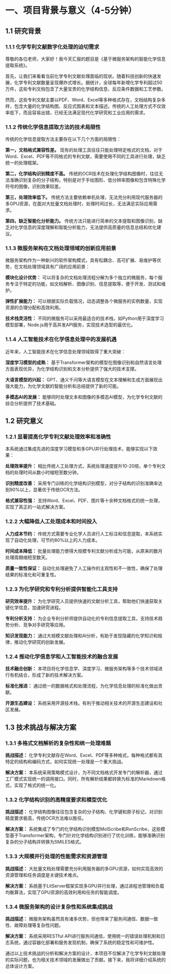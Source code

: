 # 一、项目背景与意义（4-5分钟）

## 1.1 研究背景

### 1.1.1 化学专利文献数字化处理的迫切需求

尊敬的各位老师，大家好！我今天汇报的题目是《基于微服务架构的智能化学信息提取系统》。

首先，让我们来看看当前化学专利文献处理面临的现状。随着科技创新的快速发展，化学专利文献数量呈现爆炸式增长。据统计，全球每年新增化学专利超过50万件，这些专利文档包含了大量宝贵的化学结构信息、反应条件数据和工艺参数。

然而，这些专利文献主要以PDF、Word、Excel等多种格式存在，文档结构复杂多样，包含大量的化学结构图、反应式图表和文本描述。传统的人工处理方式不仅效率低下，而且容易出错，已经无法满足现代化学研究和工业应用的需求。

### 1.1.2 传统化学信息提取方法的技术局限性

传统的化学信息提取方法主要存在以下几个方面的局限性：

**第一，文档格式兼容性差。** 现有的处理工具往往只能处理特定格式的文档，对于Word、Excel、PDF等不同格式的专利文献，需要使用不同的工具进行处理，缺乏统一的处理框架。

**第二，化学结构识别精度不高。** 传统的OCR技术在处理化学结构图像时，往往无法准确识别复杂的分子结构，特别是对于手绘图形、低分辨率图像和包含特殊化学符号的图像，识别效果较差。

**第三，处理效率低下。** 传统方法主要依赖单机处理，无法充分利用现代服务器的多GPU资源，在面对大批量文档处理时，处理时间过长，无法满足实际应用需求。

**第四，缺乏智能化分析能力。** 传统方法只能进行简单的文本提取和图像识别，缺乏对化学信息的深度理解和智能分析能力，无法提供高质量的信息总结和优化建议。

### 1.1.3 微服务架构在文档处理领域的创新应用前景

微服务架构作为一种新兴的软件架构模式，具有松耦合、高可扩展、易维护等优势，在文档处理领域具有广阔的应用前景：

**模块化设计优势：** 可以将复杂的文档处理流程分解为多个独立的微服务，每个服务专注于特定的功能，如文档解析、图像识别、信息提取等，便于开发、测试和维护。

**弹性扩展能力：** 可以根据实际负载情况，动态调整各个微服务的实例数量，实现资源的合理分配和高效利用。

**技术栈灵活性：** 不同的微服务可以采用最适合的技术栈，如Python用于深度学习模型部署，Node.js用于高并发API服务，实现技术选型的最优化。

### 1.1.4 人工智能技术在化学信息处理中的发展机遇

近年来，人工智能技术在化学信息处理领域取得了重大突破：

**深度学习模型的成熟：** 基于Transformer架构的模型在图像识别和自然语言处理方面表现优异，为化学结构识别和文本分析提供了强大的技术支撑。

**大语言模型的兴起：** GPT、通义千问等大语言模型在文本理解和生成方面展现出强大能力，为化学文献的智能分析和总结提供了新的可能。

**多模态AI的发展：** 能够同时处理文本和图像的多模态AI模型，为化学专利文献的综合分析提供了技术基础。

## 1.2 研究意义

### 1.2.1 显著提高化学专利文献处理效率和准确性

本系统通过集成先进的深度学习模型和多GPU并行处理技术，能够实现以下效果：

**处理效率提升：** 相比传统人工处理方式，系统处理速度提升10-20倍，单个专利文档的处理时间从数小时缩短至数分钟。

**识别精度改善：** 采用专门训练的化学结构识别模型，对分子结构的识别准确率达到90%以上，显著优于传统OCR方法。

**格式兼容性强：** 支持Word、Excel、PDF、图片等十余种文档格式的统一处理，实现了真正的一站式解决方案。

### 1.2.2 大幅降低人工处理成本和时间投入

**人力成本节约：** 传统方式需要专业化学人员进行人工标注和信息提取，本系统实现了自动化处理，可节约80%以上的人力成本。

**时间成本降低：** 批量处理能力使得大规模专利文献分析成为可能，从原来的数月处理周期缩短至数天。

**质量一致性保证：** 自动化处理避免了人工操作的主观性和不一致性，确保了处理结果的标准化和可重复性。

### 1.2.3 为化学研究和专利分析提供智能化工具支持

**研究效率提升：** 为化学研究人员提供快速的文献分析工具，帮助他们快速获取关键化学信息，加速研究进程。

**专利分析支持：** 为企业专利分析师提供自动化的专利信息提取工具，支持技术趋势分析、竞争对手研究等应用。

**知识发现能力：** 通过大规模文献处理和AI分析，有助于发现隐藏的化学知识和规律，推动化学研究的创新发展。

### 1.2.4 推动化学信息学和人工智能技术的融合发展

**技术融合创新：** 本项目将化学信息学、深度学习、微服务架构等多个技术领域进行有机结合，形成了新的技术解决方案。

**标准化推进：** 通过统一的数据格式和处理流程，为化学信息处理的标准化做出贡献。

**开源生态建设：** 系统采用开源技术栈，有利于推动相关技术的开源生态建设和社区发展。

## 1.3 技术挑战与解决方案

### 1.3.1 多格式文档解析的复杂性和统一处理难题

**挑战描述：** 化学专利文献存在Word、Excel、PDF等多种格式，每种格式都有其特定的结构和编码方式，如何实现统一处理是一个重大挑战。

**解决方案：** 本系统采用策略模式设计，为不同文档格式开发专门的解析器，通过工厂模式实现统一的调用接口。同时，所有解析结果都转换为标准的Markdown格式，实现了格式的统一化。

### 1.3.2 化学结构识别的高精度要求和模型优化

**挑战描述：** 化学结构图像往往包含复杂的分子结构、化学键和原子标记，对识别精度要求极高，传统OCR方法难以胜任。

**解决方案：** 系统集成了专门的化学结构识别模型MolScribe和RxnScribe，这些模型基于Transformer架构，专门针对化学结构识别进行了优化训练，能够准确识别复杂的分子结构并转换为SMILES格式。

### 1.3.3 大规模并行处理的性能需求和资源管理

**挑战描述：** 大批量文档处理需要充分利用服务器的多GPU资源，如何实现高效的资源管理和任务调度是关键技术难点。

**解决方案：** 系统基于LitServer框架实现多GPU并行处理，通过进程池管理和负载均衡算法，实现了GPU资源的高效利用和任务的智能调度。

### 1.3.4 微服务架构的设计复杂性和系统集成挑战

**挑战描述：** 微服务架构虽然具有诸多优势，但也带来了服务间通信、数据一致性、故障处理等复杂性问题。

**解决方案：** 系统采用RESTful API进行服务间通信，使用统一的错误处理机制和日志系统，通过容器化部署和服务发现机制，确保了系统的稳定性和可维护性。

通过以上技术挑战的分析和解决方案的设计，本项目不仅解决了化学专利文献处理的实际问题，也为相关技术领域的发展做出了贡献。接下来，我将详细介绍系统的总体设计方案。
